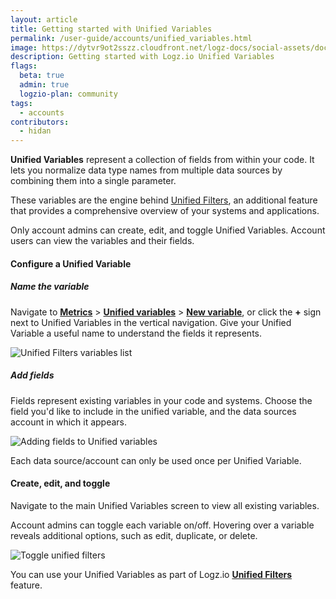 ```yaml
---
layout: article
title: Getting started with Unified Variables
permalink: /user-guide/accounts/unified_variables.html
image: https://dytvr9ot2sszz.cloudfront.net/logz-docs/social-assets/docs-social.jpg
description: Getting started with Logz.io Unified Variables
flags:
  beta: true
  admin: true
  logzio-plan: community
tags:
  - accounts
contributors:
  - hidan
---
```


**Unified Variables** represent a collection of fields from within your code. It lets you normalize data type names from multiple data sources by combining them into a single parameter.

These variables are the engine behind [Unified Filters](https://docs.logz.io/user-guide/accounts/unified_filters.html), an additional feature that provides a comprehensive overview of your systems and applications.

<p class="info-box note">Only account admins can create, edit, and toggle Unified Variables. Account users can view the variables and their fields.</p>

#### Configure a Unified Variable

<div class="tasklist">

##### Name the variable

Navigate to **[Metrics](https://app.logz.io/#/dashboard/metrics)** > **[Unified variables](https://app.logz.io/#/dashboard/global-variables)** > **[New variable](https://app.logz.io/#/dashboard/global-variables/new)**, or click the **+** sign next to Unified Variables in the vertical navigation. Give your Unified Variable a useful name to understand the fields it represents. 

![Unified Filters variables list](https://dytvr9ot2sszz.cloudfront.net/logz-docs/Infrastructure-monitoring/new-variable-screen.png)

##### Add fields

Fields represent existing variables in your code and systems. Choose the field you'd like to include in the unified variable, and the data sources account in which it appears.

![Adding fields to Unified variables](https://dytvr9ot2sszz.cloudfront.net/logz-docs/Infrastructure-monitoring/adding-fields-uv.gif)

<p class="info-box note">Each data source/account can only be used once per Unified Variable.</p>

</div>


#### Create, edit, and toggle

Navigate to the main Unified Variables screen to view all existing variables.

Account admins can toggle each variable on/off. Hovering over a variable reveals additional options, such as edit, duplicate, or delete. 

![Toggle unified filters](https://dytvr9ot2sszz.cloudfront.net/logz-docs/Infrastructure-monitoring/edit-variables.png)

You can use your Unified Variables as part of Logz.io **[Unified Filters](https://docs.logz.io/user-guide/accounts/unified_filters.html)** feature.